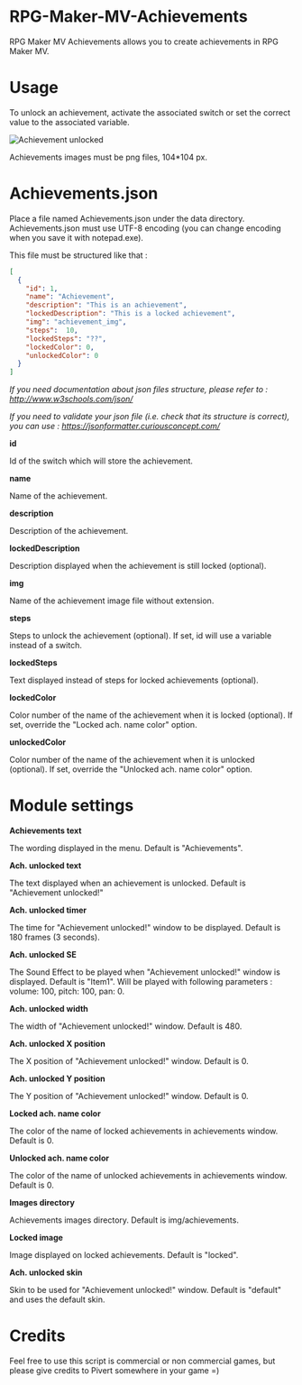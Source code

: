 # RPG-Maker-MV-Achievements

RPG Maker MV Achievements allows you to create achievements in RPG Maker MV.

# Usage

To unlock an achievement, activate the associated switch or set the correct value to the associated variable.

![Achievement unlocked](https://raw.githubusercontent.com/PicusViridis/RPG-Maker-MV-Achievements/master/Screenshots/Achievement%20unlocked!.png)

Achievements images must be png files, 104*104 px.

# Achievements.json

Place a file named Achievements.json under the data directory. Achievements.json must use UTF-8 encoding (you can change encoding when you save it with notepad.exe).

This file must be structured like that :

```json
[
  {
    "id": 1,
    "name": "Achievement",
    "description": "This is an achievement",
    "lockedDescription": "This is a locked achievement",
    "img": "achievement_img",
	"steps":  10,
	"lockedSteps": "??",
	"lockedColor": 0,
	"unlockedColor": 0
  }
]
```

_If you need documentation about json files structure, please refer to : http://www.w3schools.com/json/_

_If you need to validate your json file (i.e. check that its structure is correct), you can use : https://jsonformatter.curiousconcept.com/_

__id__

Id of the switch which will store the achievement.

__name__

Name of the achievement.

__description__

Description of the achievement.

__lockedDescription__

Description displayed when the achievement is still locked (optional).

__img__

Name of the achievement image file without extension.

__steps__

Steps to unlock the achievement (optional). If set, id will use a variable instead of a switch.

__lockedSteps__

Text displayed instead of steps for locked achievements (optional).

__lockedColor__

Color number of the name of the achievement when it is locked (optional). If set, override the "Locked ach. name color" option.

__unlockedColor__

Color number of the name of the achievement when it is unlocked (optional). If set, override the "Unlocked ach. name color" option.

# Module settings

__Achievements text__

The wording displayed in the menu. Default is "Achievements".

__Ach. unlocked text__

The text displayed when an achievement is unlocked. Default is "Achievement unlocked!"

__Ach. unlocked timer__

The time for "Achievement unlocked!" window to be displayed. Default is 180 frames (3 seconds).

__Ach. unlocked SE__

The Sound Effect to be played when "Achievement unlocked!" window is displayed. Default is "Item1". Will be played with following parameters : volume: 100, pitch: 100, pan: 0.

__Ach. unlocked width__

The width of "Achievement unlocked!" window. Default is 480.

__Ach. unlocked X position__

The X position of "Achievement unlocked!" window. Default is 0.

__Ach. unlocked Y position__

The Y position of "Achievement unlocked!" window. Default is 0.

__Locked ach. name color__

The color of the name of locked achievements in achievements window. Default is 0.

__Unlocked ach. name color__

The color of the name of unlocked achievements in achievements window. Default is 0.

__Images directory__

Achievements images directory. Default is img/achievements.

__Locked image__

Image displayed on locked achievements. Default is "locked".

__Ach. unlocked skin__

Skin to be used for "Achievement unlocked!" window. Default is "default" and uses the default skin.


# Credits

Feel free to use this script is commercial or non commercial games, but please give credits to Pivert somewhere in your game =)